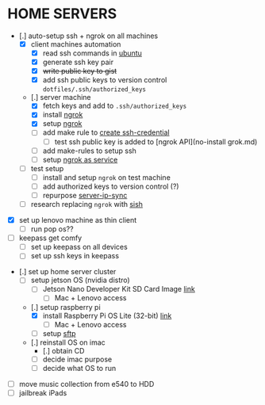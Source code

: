 # HOME SERVERS

* [.] auto-setup ssh + ngrok on all machines
  * [X] client machines automation
    * [X] read ssh commands in [ubuntu](ubuntu.md)
    * [X] generate ssh key pair
    * [X] ~~write public key to gist~~
    * [X] add ssh public keys to version control `dotfiles/.ssh/authorized_keys`
  * [.] server machine
    * [X] fetch keys and add to `.ssh/authorized_keys`
    * [X] install [ngrok](https://ngrok.com/download)
    * [X] setup [ngrok](https://dashboard.ngrok.com/get-started/setup)
    * [ ] add make rule to [create ssh-credential](https://ngrok.com/docs/api#api-ssh-credentials)
      * [ ] test ssh public key is added to [ngrok API](no-install grok.md)
    * [ ] add make-rules to setup ssh
    * [ ] setup [ngrok as service](https://stackoverflow.com/a/50808709)
  * [ ] test setup
    * [ ] install and setup `ngrok` on test machine
    * [ ] add authorized keys to version control (?)
    * [ ] repurpose [server-ip-sync](server-ip-sync.md)
  * [ ] research replacing `ngrok` with [sish](https://github.com/antoniomika/sish)
* [X] set up lenovo machine as thin client
  * [ ] run pop os??
* [ ] keepass get comfy
  * [ ] set up keepass on all devices
  * [ ] set up ssh keys in keepass
* [.] set up home server cluster
  * [ ] setup jetson OS (nvidia distro)
    * [ ] Jetson Nano Developer Kit SD Card Image [link](https://developer.nvidia.com/embedded/learn/get-started-jetson-nano-devkit)
      * [ ] Mac + Lenovo access
  * [.] setup raspberry pi
    * [X] install Raspberry Pi OS Lite (32-bit) [link](https://www.raspberrypi.com/software/operating-systems/#raspberry-pi-os-32-bit)
      * [ ] Mac + Lenovo access
    * [ ] setup [sftp](https://linuxconfig.org/how-to-setup-sftp-server-on-ubuntu-22-04-jammy-jellyfish-linux)
  * [.] reinstall OS on imac
    * [.] obtain CD
    * [ ] decide imac purpose
    * [ ] decide what OS to run
* [ ] move music collection from e540 to HDD
* [ ] jailbreak iPads
